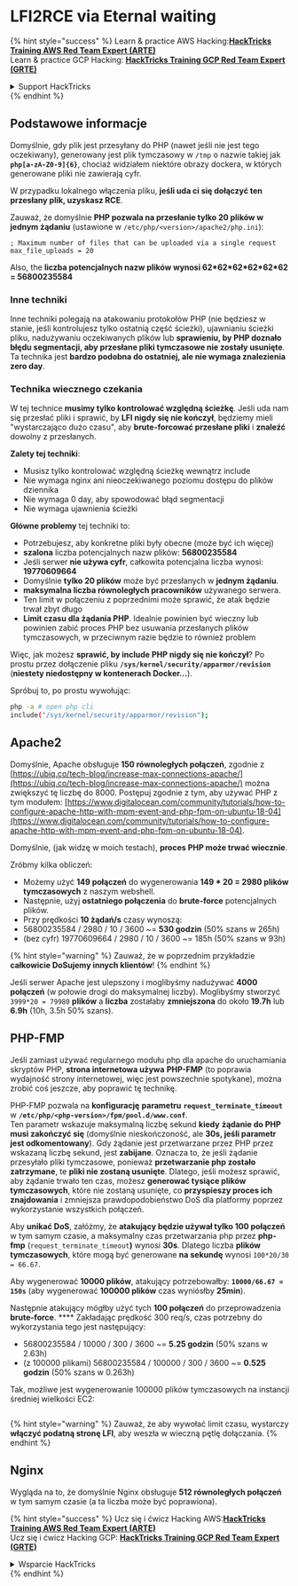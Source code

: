 # LFI2RCE via Eternal waiting

{% hint style="success" %}
Learn & practice AWS Hacking:<img src="/.gitbook/assets/arte.png" alt="" data-size="line">[**HackTricks Training AWS Red Team Expert (ARTE)**](https://training.hacktricks.xyz/courses/arte)<img src="/.gitbook/assets/arte.png" alt="" data-size="line">\
Learn & practice GCP Hacking: <img src="/.gitbook/assets/grte.png" alt="" data-size="line">[**HackTricks Training GCP Red Team Expert (GRTE)**<img src="/.gitbook/assets/grte.png" alt="" data-size="line">](https://training.hacktricks.xyz/courses/grte)

<details>

<summary>Support HackTricks</summary>

* Check the [**subscription plans**](https://github.com/sponsors/carlospolop)!
* **Join the** 💬 [**Discord group**](https://discord.gg/hRep4RUj7f) or the [**telegram group**](https://t.me/peass) or **follow** us on **Twitter** 🐦 [**@hacktricks\_live**](https://twitter.com/hacktricks\_live)**.**
* **Share hacking tricks by submitting PRs to the** [**HackTricks**](https://github.com/carlospolop/hacktricks) and [**HackTricks Cloud**](https://github.com/carlospolop/hacktricks-cloud) github repos.

</details>
{% endhint %}

## Podstawowe informacje

Domyślnie, gdy plik jest przesyłany do PHP (nawet jeśli nie jest tego oczekiwany), generowany jest plik tymczasowy w `/tmp` o nazwie takiej jak **`php[a-zA-Z0-9]{6}`**, chociaż widziałem niektóre obrazy dockera, w których generowane pliki nie zawierają cyfr.

W przypadku lokalnego włączenia pliku, **jeśli uda ci się dołączyć ten przesłany plik, uzyskasz RCE**.

Zauważ, że domyślnie **PHP pozwala na przesłanie tylko 20 plików w jednym żądaniu** (ustawione w `/etc/php/<version>/apache2/php.ini`):
```
; Maximum number of files that can be uploaded via a single request
max_file_uploads = 20
```
Also, the **liczba potencjalnych nazw plików wynosi 62\*62\*62\*62\*62\*62 = 56800235584**

### Inne techniki

Inne techniki polegają na atakowaniu protokołów PHP (nie będziesz w stanie, jeśli kontrolujesz tylko ostatnią część ścieżki), ujawnianiu ścieżki pliku, nadużywaniu oczekiwanych plików lub **sprawieniu, by PHP doznało błędu segmentacji, aby przesłane pliki tymczasowe nie zostały usunięte**.\
Ta technika jest **bardzo podobna do ostatniej, ale nie wymaga znalezienia zero day**.

### Technika wiecznego czekania

W tej technice **musimy tylko kontrolować względną ścieżkę**. Jeśli uda nam się przesłać pliki i sprawić, by **LFI nigdy się nie kończył**, będziemy mieli "wystarczająco dużo czasu", aby **brute-forcować przesłane pliki** i **znaleźć** dowolny z przesłanych.

**Zalety tej techniki**:

* Musisz tylko kontrolować względną ścieżkę wewnątrz include
* Nie wymaga nginx ani nieoczekiwanego poziomu dostępu do plików dziennika
* Nie wymaga 0 day, aby spowodować błąd segmentacji
* Nie wymaga ujawnienia ścieżki

**Główne problemy** tej techniki to:

* Potrzebujesz, aby konkretne pliki były obecne (może być ich więcej)
* **szalona** liczba potencjalnych nazw plików: **56800235584**
* Jeśli serwer **nie używa cyfr**, całkowita potencjalna liczba wynosi: **19770609664**
* Domyślnie **tylko 20 plików** może być przesłanych w **jednym żądaniu**.
* **maksymalna liczba równoległych pracowników** używanego serwera.
* Ten limit w połączeniu z poprzednimi może sprawić, że atak będzie trwał zbyt długo
* **Limit czasu dla żądania PHP**. Idealnie powinien być wieczny lub powinien zabić proces PHP bez usuwania przesłanych plików tymczasowych, w przeciwnym razie będzie to również problem

Więc, jak możesz **sprawić, by include PHP nigdy się nie kończył**? Po prostu przez dołączenie pliku **`/sys/kernel/security/apparmor/revision`** (**niestety niedostępny w kontenerach Docker...**).

Spróbuj to, po prostu wywołując:
```bash
php -a # open php cli
include("/sys/kernel/security/apparmor/revision");
```
## Apache2

Domyślnie, Apache obsługuje **150 równoległych połączeń**, zgodnie z [https://ubiq.co/tech-blog/increase-max-connections-apache/](https://ubiq.co/tech-blog/increase-max-connections-apache/) można zwiększyć tę liczbę do 8000. Postępuj zgodnie z tym, aby używać PHP z tym modułem: [https://www.digitalocean.com/community/tutorials/how-to-configure-apache-http-with-mpm-event-and-php-fpm-on-ubuntu-18-04](https://www.digitalocean.com/community/tutorials/how-to-configure-apache-http-with-mpm-event-and-php-fpm-on-ubuntu-18-04).

Domyślnie, (jak widzę w moich testach), **proces PHP może trwać wiecznie**.

Zróbmy kilka obliczeń:

* Możemy użyć **149 połączeń** do wygenerowania **149 \* 20 = 2980 plików tymczasowych** z naszym webshell.
* Następnie, użyj **ostatniego połączenia** do **brute-force** potencjalnych plików.
* Przy prędkości **10 żądań/s** czasy wynoszą:
* 56800235584 / 2980 / 10 / 3600 \~= **530 godzin** (50% szans w 265h)
* (bez cyfr) 19770609664 / 2980 / 10 / 3600 \~= 185h (50% szans w 93h)

{% hint style="warning" %}
Zauważ, że w poprzednim przykładzie **całkowicie DoSujemy innych klientów**!
{% endhint %}

Jeśli serwer Apache jest ulepszony i moglibyśmy nadużywać **4000 połączeń** (w połowie drogi do maksymalnej liczby). Moglibyśmy stworzyć `3999*20 = 79980` **plików** a **liczba** zostałaby **zmniejszona** do około **19.7h** lub **6.9h** (10h, 3.5h 50% szans).

## PHP-FMP

Jeśli zamiast używać regularnego modułu php dla apache do uruchamiania skryptów PHP, **strona internetowa używa** **PHP-FMP** (to poprawia wydajność strony internetowej, więc jest powszechnie spotykane), można zrobić coś jeszcze, aby poprawić tę technikę.

PHP-FMP pozwala na **konfigurację** **parametru** **`request_terminate_timeout`** w **`/etc/php/<php-version>/fpm/pool.d/www.conf`**.\
Ten parametr wskazuje maksymalną liczbę sekund **kiedy** **żądanie do PHP musi zakończyć się** (domyślnie nieskończoność, ale **30s, jeśli parametr jest odkomentowany**). Gdy żądanie jest przetwarzane przez PHP przez wskazaną liczbę sekund, jest **zabijane**. Oznacza to, że jeśli żądanie przesyłało pliki tymczasowe, ponieważ **przetwarzanie php zostało zatrzymane**, te **pliki nie zostaną usunięte**. Dlatego, jeśli możesz sprawić, aby żądanie trwało ten czas, możesz **generować tysiące plików tymczasowych**, które nie zostaną usunięte, co **przyspieszy proces ich znajdowania** i zmniejsza prawdopodobieństwo DoS dla platformy poprzez wykorzystanie wszystkich połączeń.

Aby **unikać DoS**, załóżmy, że **atakujący będzie używał tylko 100 połączeń** w tym samym czasie, a maksymalny czas przetwarzania php przez **php-fmp** (`request_terminate_timeout`**)** wynosi **30s**. Dlatego liczba **plików tymczasowych**, które mogą być generowane **na sekundę** wynosi `100*20/30 = 66.67`.

Aby wygenerować **10000 plików**, atakujący potrzebowałby: **`10000/66.67 = 150s`** (aby wygenerować **100000 plików** czas wyniósłby **25min**).

Następnie atakujący mógłby użyć tych **100 połączeń** do przeprowadzenia **brute-force**. \*\*\*\* Zakładając prędkość 300 req/s, czas potrzebny do wykorzystania tego jest następujący:

* 56800235584 / 10000 / 300 / 3600 \~= **5.25 godzin** (50% szans w 2.63h)
* (z 100000 plikami) 56800235584 / 100000 / 300 / 3600 \~= **0.525 godzin** (50% szans w 0.263h)

Tak, możliwe jest wygenerowanie 100000 plików tymczasowych na instancji średniej wielkości EC2:

<figure><img src="../../.gitbook/assets/image (240).png" alt=""><figcaption></figcaption></figure>

{% hint style="warning" %}
Zauważ, że aby wywołać limit czasu, wystarczy **włączyć podatną stronę LFI**, aby weszła w wieczną pętlę dołączania.
{% endhint %}

## Nginx

Wygląda na to, że domyślnie Nginx obsługuje **512 równoległych połączeń** w tym samym czasie (a ta liczba może być poprawiona).

{% hint style="success" %}
Ucz się i ćwicz Hacking AWS:<img src="/.gitbook/assets/arte.png" alt="" data-size="line">[**HackTricks Training AWS Red Team Expert (ARTE)**](https://training.hacktricks.xyz/courses/arte)<img src="/.gitbook/assets/arte.png" alt="" data-size="line">\
Ucz się i ćwicz Hacking GCP: <img src="/.gitbook/assets/grte.png" alt="" data-size="line">[**HackTricks Training GCP Red Team Expert (GRTE)**<img src="/.gitbook/assets/grte.png" alt="" data-size="line">](https://training.hacktricks.xyz/courses/grte)

<details>

<summary>Wsparcie HackTricks</summary>

* Sprawdź [**plany subskrypcyjne**](https://github.com/sponsors/carlospolop)!
* **Dołącz do** 💬 [**grupy Discord**](https://discord.gg/hRep4RUj7f) lub [**grupy telegram**](https://t.me/peass) lub **śledź** nas na **Twitterze** 🐦 [**@hacktricks\_live**](https://twitter.com/hacktricks\_live)**.**
* **Podziel się sztuczkami hackingowymi, przesyłając PR do** [**HackTricks**](https://github.com/carlospolop/hacktricks) i [**HackTricks Cloud**](https://github.com/carlospolop/hacktricks-cloud) repozytoriów github.

</details>
{% endhint %}
